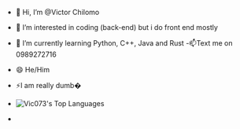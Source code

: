 - 👋 Hi, I’m @Victor Chilomo
- 👀 I’m interested in coding (back-end) but i do front end mostly 
- 🌱 I’m currently learning Python, C++, Java and Rust
-📫Text me on 0989272716
- 😄 He/Him
- ⚡I am really dumb�
- ![Vic073's Top Languages](https://github-readme-stats.vercel.app/api/top-langs/?username=Vic073&theme=vue-dark&show_icons=true&hide_border=true&layout=compact)

- 
